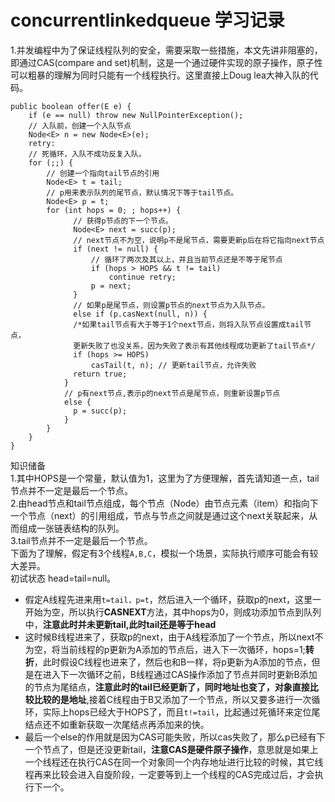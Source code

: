 # concurrentlinkedqueue 学习记录  
1.并发编程中为了保证线程队列的安全，需要采取一些措施，本文先讲非阻塞的，即通过CAS(compare and set)机制，这是一个通过硬件实现的原子操作，原子性可以粗暴的理解为同时只能有一个线程执行。这里直接上Doug lea大神入队的代码。
```
public boolean offer(E e) {
    if (e == null) throw new NullPointerException();
    // 入队前，创建一个入队节点
    Node<E> n = new Node<E>(e);
    retry:
    // 死循环，入队不成功反复入队。
    for (;;) {
        // 创建一个指向tail节点的引用
        Node<E> t = tail;
        // p用来表示队列的尾节点，默认情况下等于tail节点。
        Node<E> p = t;
        for (int hops = 0; ; hops++) {
              // 获得p节点的下一个节点。
              Node<E> next = succ(p);
              // next节点不为空，说明p不是尾节点，需要更新p后在将它指向next节点
              if (next != null) {
                  // 循环了两次及其以上，并且当前节点还是不等于尾节点
                  if (hops > HOPS && t != tail)
                      continue retry;
                  p = next;
              }
              // 如果p是尾节点，则设置p节点的next节点为入队节点。
              else if (p.casNext(null, n)) {
              /*如果tail节点有大于等于1个next节点，则将入队节点设置成tail节点，
              更新失败了也没关系，因为失败了表示有其他线程成功更新了tail节点*/
              if (hops >= HOPS)
                  casTail(t, n); // 更新tail节点，允许失败
              return true;
            }
            // p有next节点,表示p的next节点是尾节点，则重新设置p节点
            else {
              p = succ(p);
            }
        }
    }
}
```  
知识储备  
1.其中HOPS是一个常量，默认值为1，这里为了方便理解，首先请知道一点，tail节点并不一定是最后一个节点。  
2.由head节点和tail节点组成，每个节点（Node）由节点元素（item）和指向下一个节点（next）的引用组成，节点与节点之间就是通过这个next关联起来，从而组成一张链表结构的队列。  
3.tail节点并不一定是最后一个节点。  
下面为了理解，假定有3个线程`A,B,C`，模拟一个场景，实际执行顺序可能会有较大差异。  
初试状态 head=tail=null。  
- 假定A线程先进来用`t=tail，p=t`，然后进入一个循环，获取p的next，这里一开始为空，所以执行**CASNEXT**方法，其中hops为0，则成功添加节点到队列中，**注意此时并未更新tail,此时tail还是等于head**  
- 这时候B线程进来了，获取p的next，由于A线程添加了一个节点，所以next不为空，将当前线程的p更新为A添加的节点后，进入下一次循环，hops=1;**转折**，此时假设C线程也进来了，然后也和B一样，将p更新为A添加的节点，但是在进入下一次循环之前，B线程通过CAS操作添加了节点并同时更新B添加的节点为尾结点，**注意此时的tail已经更新了，同时地址也变了，对象直接比较比较的是地址**,接着C线程由于B又添加了一个节点，所以又要多进行一次循环，实际上hops已经大于HOPS了，而且`t!=tail`，比起通过死循环来定位尾结点还不如重新获取一次尾结点再添加来的快。  
- 最后一个else的作用就是因为CAS可能失败，所以cas失败了，那么p已经有下一个节点了，但是还没更新tail，**注意CAS是硬件原子操作**，意思就是如果上一个线程还在执行CAS在同一个对象同一个内存地址进行比较的时候，其它线程再来比较会进入自旋阶段，一定要等到上一个线程的CAS完成过后，才会执行下一个。

